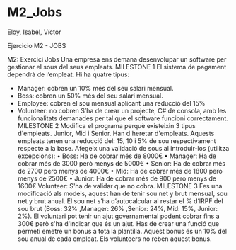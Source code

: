 # M2_Jobs
Eloy, Isabel, Víctor

Ejercicio M2 - JOBS

M2: Exercici Jobs
Una empresa ens demana desenvolupar un software per gestionar el sous del seus empleats.
MILESTONE 1
El sistema de pagament dependrà de l’empleat. Hi ha quatre tipus:
- Manager: cobren un 10% més del seu salari mensual.
- Boss: cobren un 50% més del seu salari mensual.
- Employee: cobren el sou mensual aplicant una reducció del 15%
- Volunteer: no cobren
S’ha de crear un projecte, C# de consola, amb les funcionalitats demanades per tal que el software funcioni correctament.
MILESTONE 2
Modifica el programa perquè existeixin 3 tipus d'empleats. Junior, Mid i Senior.
Han d'heretar d'empleats. Aquests empleats tenen una reducció del: 15, 10 i 5% de sou respectivament respecte a la base.
Afegeix una validació de sous al introduir-los (utilitza excepcions):
• Boss: Ha de cobrar més de 8000€
• Manager: Ha de cobrar més de 3000 però menys de 5000€
• Senior: Ha de cobrar més de 2700 pero menys de 4000€
• Mid: Ha de cobrar més de 1800 pero menys de 2500€
• Junior: Ha de cobrar més de 900 pero menys de 1600€ Volunteer: S'ha de validar que no cobra.
MILESTONE 3
Fes una modificació als models, aquest han de tenir sou net y brut mensual, sou net y brut anual. El sou net s’ha d’autocalcular al restar el % d’IRPF del sou brut (Boss: 32% ,Manager: 26% ,Senior: 24%, Mid: 15%, Junior: 2%).
El voluntari pot tenir un ajut governamental podent cobrar fins a 300€ però s'ha d'indicar que és un ajut.
Has de crear una funció que permeti emetre un bonus a tota la plantilla. Aquest bonus és un 10% del sou anual de cada empleat. Els volunteers no reben aquest bonus.
